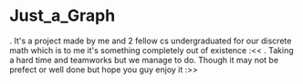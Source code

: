 # Just_a_Graph
. It's a project made by me and 2 fellow cs undergraduated for our discrete math which is to me it's something completely out of existence :<<
. Taking a hard time and teamworks but we manage to do. Though it may not be prefect or well done but hope you guy enjoy it :>>
